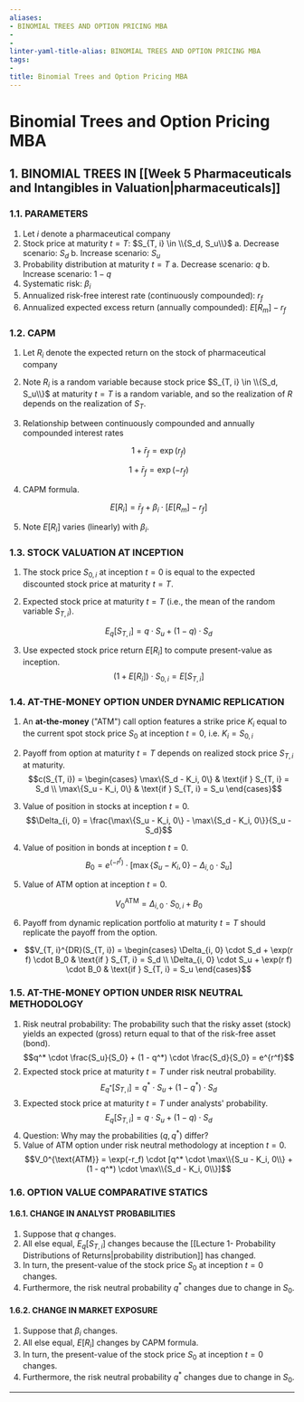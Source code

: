 ```yaml
---
aliases:
- BINOMIAL TREES AND OPTION PRICING MBA
- 
- 
linter-yaml-title-alias: BINOMIAL TREES AND OPTION PRICING MBA
tags:
- 
title: Binomial Trees and Option Pricing MBA
---
```

# Binomial Trees and Option Pricing MBA
## 1. BINOMIAL TREES IN [[Week 5 Pharmaceuticals and Intangibles in Valuation|pharmaceuticals]]

### 1.1. PARAMETERS

1. Let $i$ denote a pharmaceutical company
1. Stock price at maturity $t = T$: $S_{T, i} \in \\{S_d,  S_u\\}$
	 a. Decrease scenario: $S_d$
	 b. Increase scenario: $S_u$
1. Probability distribution at maturity $t = T$
	 a. Decrease scenario: $q$
	 b. Increase scenario: $1 - q$
1. Systematic risk: $\beta_i$
1. Annualized risk-free interest rate (continuously compounded): $r_f$
1. Annualized expected excess return (annually compounded): $E[R_m] - r_f$

### 1.2. CAPM

1. Let $R_i$ denote the expected return on the stock of pharmaceutical company
1. Note $R_i$ is a random variable because stock price $S_{T, i} \in \\{S_d,  S_u\\}$ at maturity $t = T$ is a random variable,  and so the realization of $R$ depends on the realization of $S_T$.
1. Relationship between continuously compounded and annually compounded interest rates

	 $$1 + \bar{r}_f = \exp(r_f)$$

	 $$1 + \bar{r}_f = \exp(-r_f)$$

1. CAPM formula.

	 $$E[R_i] = \bar{r}_f + \beta_i \cdot [E[R_m] - r_f]$$

1. Note $E[R_i]$ varies (linearly) with $\beta_i$.

### 1.3. STOCK VALUATION AT INCEPTION

1. The stock price $S_{0, i}$ at inception $t = 0$ is equal to the expected discounted stock price at maturity $t = T$.
1. Expected stock price at maturity $t = T$ (i.e.,  the mean of the random variable $S_{T, i}$).

	 $$E_q[S_{T, i}] = q \cdot S_u + (1 - q) \cdot S_d$$

1. Use expected stock price return $E[R_i]$ to compute present-value as inception. $$(1 + E[R_i]) \cdot S_{0, i} = E[S_{T, i}]$$

### 1.4. AT-THE-MONEY OPTION UNDER DYNAMIC REPLICATION

1. An **at-the-money** ("ATM") call option features a strike price $K_i$ equal to the current spot stock price $S_0$ at inception $t = 0$,  i.e. $K_i = S_{0, i}$
1. Payoff from option at maturity $t = T$ depends on realized stock price $S_{T, i}$ at maturity. $$c(S_{T, i}) = \begin{cases} \max\{S_d - K_i,  0\} & \text{if } S_{T, i} = S_d \\ \max\{S_u - K_i,  0\} & \text{if } S_{T, i} = S_u \end{cases}$$
1. Value of position in stocks at inception $t = 0$. $$\Delta_{i, 0} = \frac{\max\{S_u - K_i,  0\} - \max\{S_d - K_i,  0\}}{S_u - S_d}$$
1. Value of position in bonds at inception $t = 0$. $$B_0 = e^{(-r ^f)} \cdot [\max\{S_u - K_i,  0\} - \Delta_{i, 0} \cdot S_u]$$
1. Value of ATM option at inception $t = 0$.

	 $$V_0^{\text{ATM}} = \Delta_{i, 0} \cdot S_{0, i} + B_0$$

1. Payoff from dynamic replication portfolio at maturity $t = T$ should replicate the payoff from the option.

- $$V_{T, i}^{DR}(S_{T, i}) = \begin{cases} \Delta_{i, 0} \cdot S_d + \exp(r f) \cdot B_0 & \text{if } S_{T, i} = S_d \\ \Delta_{i, 0} \cdot S_u + \exp(r f) \cdot B_0 & \text{if } S_{T, i} = S_u \end{cases}$$

### 1.5. AT-THE-MONEY OPTION UNDER RISK NEUTRAL METHODOLOGY

1. Risk neutral probability: The probability such that the risky asset (stock) yields an expected (gross) return equal to that of the risk-free asset (bond). $$q^* \cdot \frac{S_u}{S_0} + (1 - q^*) \cdot \frac{S_d}{S_0} = e^{r^f}$$
1. Expected stock price at maturity $t = T$ under risk neutral probability. $$E_{q^*}[S_{T, i}] = q^* \cdot S_u + (1 - q^*) \cdot S_d$$
1. Expected stock price at maturity $t = T$ under analysts' probability. $$E_q[S_{T, i}] = q \cdot S_u + (1 - q) \cdot S_d$$
1. Question: Why may the probabilities $(q,  q^*)$ differ?
1. Value of ATM option under risk neutral methodology at inception $t = 0$. $$V_0^{\text{ATM}} = \exp(-r_f) \cdot [q^* \cdot \max\\{S_u - K_i,  0\\} + (1 - q^*) \cdot \max\\{S_d - K_i,  0\\}]$$

### 1.6. OPTION VALUE COMPARATIVE STATICS

#### 1.6.1. CHANGE IN ANALYST PROBABILITIES

1. Suppose that $q$ changes.
1. All else equal,  $E_q[S_{T, i}]$ changes because the [[Lecture 1- Probability Distributions of Returns|probability distribution]] has changed.
1. In turn,  the present-value of the stock price $S_0$ at inception $t = 0$ changes.
1. Furthermore,  the risk neutral probability $q^*$ changes due to change in $S_0$.

#### 1.6.2. CHANGE IN MARKET EXPOSURE

1. Suppose that $\beta_i$ changes.
1. All else equal,  $E[R_i]$ changes by CAPM formula.
1. In turn,  the present-value of the stock price $S_0$ at inception $t = 0$ changes.
1. Furthermore,  the risk neutral probability $q^*$ changes due to change in $S_0$.

---